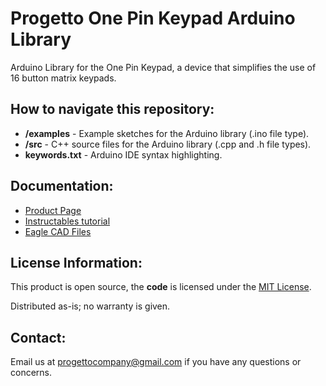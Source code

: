 # Progetto One Pin Keypad Arduino Library
Arduino Library for the One Pin Keypad, a device that simplifies the use of 16 button matrix keypads.
## How to navigate this repository:
* **/examples** - Example sketches for the Arduino library (.ino file type).
* **/src** - C++ source files for the Arduino library (.cpp and .h file types).
* **keywords.txt** - Arduino IDE syntax highlighting.
## Documentation:
* [Product Page](https://www.tindie.com/products/Progetto/one-pin-keypad/)
* [Instructables tutorial](https://www.instructables.com/id/Meet-One-Pin-Keypad)
* [Eagle CAD Files](https://github.com/ProgettoCompany/One_Pin_Keypad_Eagle_Files)
## License Information:
This product is open source, the **code** is licensed under the [MIT License](https://opensource.org/licenses/MIT).

Distributed as-is; no warranty is given.
## Contact:
Email us at progettocompany@gmail.com if you have any questions or concerns.
